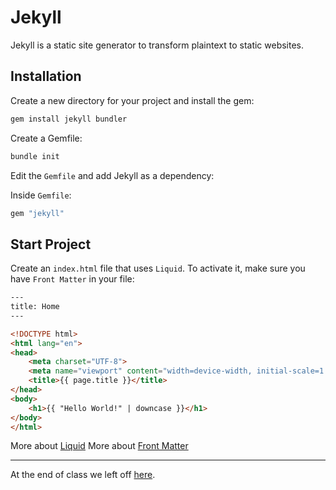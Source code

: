 # Jekyll

Jekyll is a static site generator to transform plaintext to static websites.

## Installation

Create a new directory for your project and install the gem:

```sh
gem install jekyll bundler
```

Create a Gemfile:

```sh
bundle init
```

Edit the `Gemfile` and add Jekyll as a dependency:

Inside `Gemfile`:

```sh
gem "jekyll"
```

## Start Project

Create an `index.html` file that uses `Liquid`. To activate it, make sure you have `Front Matter` in your file:

```html
---
title: Home
---

<!DOCTYPE html>
<html lang="en">
<head>
    <meta charset="UTF-8">
    <meta name="viewport" content="width=device-width, initial-scale=1.0">
    <title>{{ page.title }}</title>
</head>
<body>
    <h1>{{ "Hello World!" | downcase }}</h1>
</body>
</html>
```

More about [Liquid](https://jekyllrb.com/docs/liquid/)
More about [Front Matter](https://jekyllrb.com/docs/front-matter/)

<hr>

At the end of class we left off [here](https://jekyllrb.com/docs/step-by-step/04-layouts/#use-layouts).
